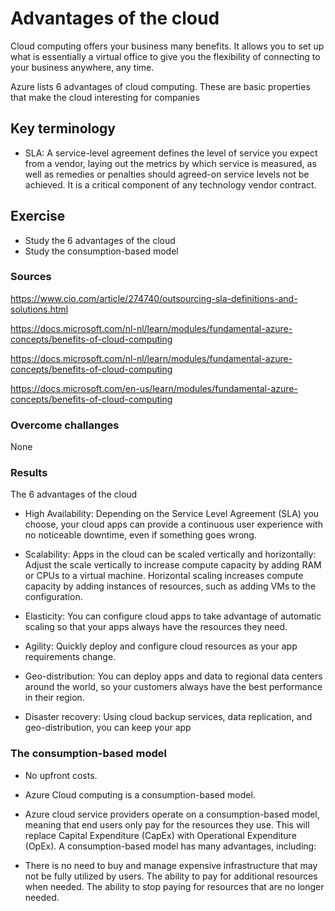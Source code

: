 # Advantages of the cloud

Cloud computing offers your business many benefits. It allows you to set up what is essentially a virtual office to give you the flexibility of connecting to your business anywhere, any time.

Azure lists 6 advantages of cloud computing. These are basic properties that make the cloud interesting for companies

## Key terminology

- SLA: A service-level agreement defines the level of service you expect from a vendor, laying out the metrics by which service is measured, as well as remedies or penalties should agreed-on service levels not be achieved. It is a critical component of any technology vendor contract.


## Exercise

- Study the 6 advantages of the cloud
- Study the consumption-based model

### Sources

https://www.cio.com/article/274740/outsourcing-sla-definitions-and-solutions.html

https://docs.microsoft.com/nl-nl/learn/modules/fundamental-azure-concepts/benefits-of-cloud-computing

https://docs.microsoft.com/nl-nl/learn/modules/fundamental-azure-concepts/benefits-of-cloud-computing

https://docs.microsoft.com/en-us/learn/modules/fundamental-azure-concepts/benefits-of-cloud-computing

### Overcome challanges

None

### Results

The 6 advantages of the cloud

 - High Availability: Depending on the Service Level Agreement (SLA) you choose, your cloud apps can provide a continuous user experience with no noticeable downtime, even if something goes wrong.

- Scalability: Apps in the cloud can be scaled vertically and horizontally:
Adjust the scale vertically to increase compute capacity by adding RAM or CPUs to a virtual machine.
Horizontal scaling increases compute capacity by adding instances of resources, such as adding VMs to the configuration.

- Elasticity: You can configure cloud apps to take advantage of automatic scaling so that your apps always have the resources they need.

- Agility: Quickly deploy and configure cloud resources as your app requirements change.

- Geo-distribution: You can deploy apps and data to regional data centers around the world, so your customers always have the best performance in their region.

- Disaster recovery: Using cloud backup services, data replication, and geo-distribution, you can keep your app



### The consumption-based model


- No upfront costs.

- Azure Cloud computing is a consumption-based model.

- Azure cloud service providers operate on a consumption-based model, meaning that end users only pay for the resources they use. This will replace Capital Expenditure (CapEx) with Operational Expenditure (OpEx).
A consumption-based model has many advantages, including:


- There is no need to buy and manage expensive infrastructure that may not be fully utilized by users.
The ability to pay for additional resources when needed.
The ability to stop paying for resources that are no longer needed.

